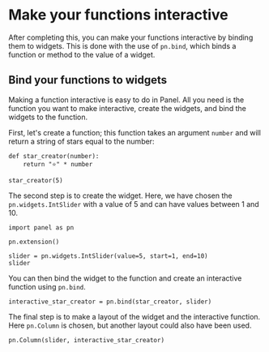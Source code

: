 # Make your functions interactive

After completing this, you can make your functions interactive by binding them to widgets. This is done with the use of `pn.bind`, which binds a function or method to the value of a widget.


## Bind your functions to widgets
Making a function interactive is easy to do in Panel. All you need is the function you want to make interactive, create the widgets, and bind the widgets to the function.

First, let's create a function; this function takes an argument `number` and will return a string of stars equal to the number:

```{pyodide}
def star_creator(number):
    return "⭐" * number

star_creator(5)
```

The second step is to create the widget. Here, we have chosen the `pn.widgets.IntSlider` with a value of 5 and can have values between 1 and 10.


```{pyodide}
import panel as pn

pn.extension()

slider = pn.widgets.IntSlider(value=5, start=1, end=10)
slider
```

You can then bind the widget to the function and create an interactive function using `pn.bind`.


```{pyodide}
interactive_star_creator = pn.bind(star_creator, slider)
```

The final step is to make a layout of the widget and the interactive function. Here `pn.Column` is chosen, but another layout could also have been used.


```{pyodide}
pn.Column(slider, interactive_star_creator)
```
